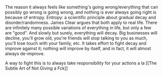 The reason it always feels like something's going wrong/everything that can possibly go wrong is going wrong, and nothing is ever always going right is because of entropy. Entropy: a scientific principle about gradual decay and disorder/randomness. James Clear argues that both apply to real life. There are infinitely many possible variations of everything in life, but only a few are "good". And slowly but surely, everything will decay. Big businesses will decline, you'll grow old, you're friends will stop talking to you as much, you'll lose touch with your family, etc. It takes effort to fight decay and improve against it; nothing will improve by itself, and in fact, it will almost always de-improve.

A way to fight this is to always take responsibility for your actions a la [[The Subtle Art of Not Giving a Fck]]


